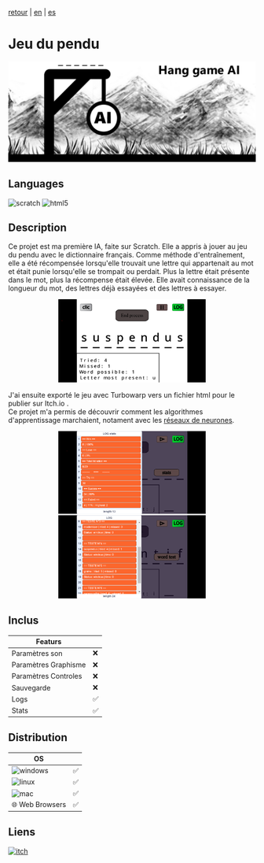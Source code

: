 [retour](/README.md) | [en](/translation/en/hang-game-ai.md) | [es](/translation/es/hang-game-ai.md)
  
# Jeu du pendu

<p align="center">
  <img src="/image/hang-game-ai.png" width="600" alt="Hang game ai logo">
</p>

## Languages

<img alt="scratch" src="https://img.shields.io/badge/Scratch-FF6F00?style=for-the-badge&logo=Scratch&logoColor=white"/> <img alt="html5" src="https://img.shields.io/badge/HTML5-E34F26?style=for-the-badge&logo=html5&logoColor=white"/>

## Description
Ce projet est ma première IA, faite sur Scratch. Elle a appris à jouer au jeu du pendu avec le dictionnaire français. Comme méthode d'entraînement, elle a été récompensée lorsqu'elle trouvait une lettre qui appartenait au mot et était punie lorsqu'elle se trompait ou perdait. Plus la lettre était présente dans le mot, plus la récompense était élevée. Elle avait connaissance de la longueur du mot, des lettres déjà essayées et des lettres à essayer.

<p align="center">
  <img src="/image/hang-game-main-page.png" width="300" alt="hang-game-main-page">
</p>

J'ai ensuite exporté le jeu avec Turbowarp vers un fichier html pour le publier sur Itch.io .    
Ce projet m'a permis de découvrir comment les algorithmes d'apprentissage marchaient, notament avec les [réseaux de neurones](https://fr.wikipedia.org/wiki/R%C3%A9seau_de_neurones_artificiels).

<p align="center">
  <img src="/image/hang-game-stats-page.png" width="300" alt="hang-game-stats-page">
  <img src="/image/hang-game-logs-page.png" width="300" alt="hang-game-logs-page">
</p>

## Inclus

| Featurs | |
|---------------|---------------|
| Paramètres son | ❌ |
| Paramètres Graphisme | ❌ |
| Paramètres Controles | ❌ |
| Sauvegarde | ❌ |
| Logs | ✅ |
| Stats | ✅ |

## Distribution

| OS | |
|---------------|---------------|
| <img alt="windows" src="https://img.shields.io/badge/Windows-0078D6?style=for-the-badge&logo=windows&logoColor=white"/> | ✅ |
| <img alt="linux" src="https://img.shields.io/badge/Linux-FCC624?style=for-the-badge&logo=linux&logoColor=black"/> | ✅ |
| <img alt="mac" src="https://img.shields.io/badge/mac%20os-000000?style=for-the-badge&logo=apple&logoColor=white"/> | ✅ |
| 🌐 Web Browsers | ✅ |


## Liens

<a target="_blank" href="https://tomyo.itch.io/hang-game-ai">
      <img alt="itch" src="https://img.shields.io/badge/Itch.io-FA5C5C?style=for-the-badge&logo=itchdotio&logoColor=white">
</a>

